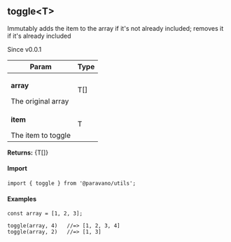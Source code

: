 <h2>toggle&lt;T&gt;</h2>
<p>Immutably adds the item to the array if it's not already included; removes it if it's already included</p>
<p>Since v0.0.1</p>
<table>
      <thead>
      <tr>
        <th>Param</th>
        <th>Type</th></tr>
      </thead>
      <tbody><tr><td><p><b>array</b></p>The original array</td><td>T[]</td></tr><tr><td><p><b>item</b></p>The item to toggle</td><td>T</td></tr></tbody>
    </table><p><b>Returns:</b> {T[]}</p>
<h4>Import</h4>

```
import { toggle } from '@paravano/utils';
```

  <h4>Examples</h4>




```    
const array = [1, 2, 3];

toggle(array, 4)   //=> [1, 2, 3, 4]
toggle(array, 2)   //=> [1, 3]
```

    